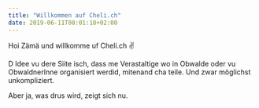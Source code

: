 ```yaml
---
title: "Willkommen auf Cheli.ch"
date: 2019-06-11T08:01:18+02:00
---
```


Hoi Zämä und willkomme uf Cheli.ch ✌
<!--more-->
D Idee vu dere Siite isch, dass me Verastaltige wo in Obwalde oder vu ObwaldnerInne organisiert werdid, mitenand cha teile. Und zwar möglichst unkompliziert.

Aber ja, was drus wird, zeigt sich nu.

